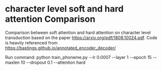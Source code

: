 # character level soft and hard attention Comparison
Comparison between soft attention and hard attention on character level transduction based on the paper https://arxiv.org/pdf/1808.10024.pdf.
Code is heavily referenced from https://bastings.github.io/annotated_encoder_decoder/

Run command:
python train_phoneme.py --lr 0.0007 --layer 1 --epoch 15 --maxlen 10 --dropout 0.1 --attention hard